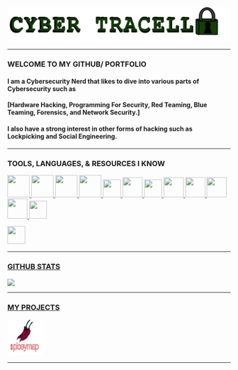 <img src="/IMG_0528.PNG" alt="banner" />

---

### WELCOME TO MY GITHUB/ PORTFOLIO

#### I am a Cybersecurity Nerd that likes to dive into various parts of Cybersecurity such as 
#### [Hardware Hacking, Programming For Security, Red Teaming, Blue Teaming, Forensics, and Network Security.]
#### I also have a strong interest in other forms of hacking such as Lockpicking and Social Engineering.

---

### TOOLS, LANGUAGES, & RESOURCES I KNOW

<p>
    <!--Link 1: LINUX KERNAL-->
 <a href="https://www.linux.org/" </a> 
    <img height="50" width="50" src="https://img.icons8.com/?size=48&id=17842&format=png" />
    <!--Link 2:WINDOWS-->
  <a href="https://www.microsoft.com/software-download/windows11" </a> 
    <img height="50" width="50" src="https://img.icons8.com/?size=48&id=TuXN3JNUBGOT&format=png" />
     <!--LInk 3:BASH SCRIPTING-->
<a href="https://www.gnu.org/software/bash/" </a> 
    <img height="50" width="50" src="https://img.icons8.com/?size=48&id=9MJf0ngDwS8z&format=png" />
     <!--Link 4:KALI LINUX-->
  <a href="https://www.kali.org/" </a> 
    <img height="50" width="50" src="https://img.icons8.com/?size=80&id=qBWtR72kluCU&format=png" />
     <!--Link 5: QUBES OS-->
<a href="https://www.qubes-os.org/" </a> 
    <img height="40" width="40" src="https://upload.wikimedia.org/wikipedia/commons/thumb/6/61/Qubes_OS_Logo.svg/250px-Qubes_OS_Logo.svg.png" />
     <!--Link 6: NMAP-->
<a href="https://nmap.org/" </a> 
    <img height="45" width="45" src="https://img.icons8.com/?size=48&id=9b5wowKIlo9d&format=png" />
     <!--Link 7: WIRESHARK-->
<a href="https://www.wireshark.org/" </a> 
    <img height="40" width="40" src="https://upload.wikimedia.org/wikipedia/commons/thumb/d/df/Wireshark_icon.svg/100px-Wireshark_icon.svg.png" />
      <!--Link 8: PYTHON-->
<a href="https://www.python.org/" </a> 
    <img height="45" width="45" src="https://img.icons8.com/?size=100&id=13441&format=png&color=000000" />
      <!--Link 9:KALI LINUX-->
<a href="https://code.visualstudio.com/" </a> 
    <img height="45" width="45" src="https://img.icons8.com/?size=48&id=9OGIyU8hrxW5&format=png" />
       <!--Link 10: OWASP-->
<a href="https://owasp.org/" </a> 
    <img height="45" width="45" src="https://cydrill.com/wp-content/uploads/owasp_logo_flat2_icon.png" />
      <!--Link 11: HACKTHEBOX-->
<a href="https://www.hackthebox.com/" </a> 
    <img height="45" width="45" src="https://silofy.gallerycdn.vsassets.io/extensions/silofy/hackthebox/0.2.9/1629722910669/Microsoft.VisualStudio.Services.Icons.Default" />
     <!--Link 12: VIM-->
<a href="https://www.vim.org/about.php" </a> 
    <img height="40" width="40" src="https://img.icons8.com/?size=80&id=zC9SDvhmTlTo&format=png" />
</p>
 <!--Link 13: PROXMOX-->
<a href="https://www.proxmox.com/en/" </a> 
    <img height="40" width="40" src="https://img.icons8.com/?size=100&id=53iFar0HpEW9&format=png&color=000000" />
</p>


---

### GITHUB STATS

<img align="center" src="https://github-readme-stats.vercel.app/api?username=cybertracell&show_icons=true&theme=dark" />

---

### MY PROJECTS
<p>
<a href="https://github.com/cybertracell/spiceymap/blob/main/README.md" </a> 
    <img height="80" width="80" src="IMG_0538.png" />
    
---
